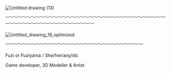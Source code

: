 <p align="center">
  
![Untitled drawing (13)](https://github.com/user-attachments/assets/cbcecd5b-d73b-498e-939e-41bd93b5d363)

︶︶︶︶︶︶︶︶︶︶︶︶︶︶︶︶︶︶︶︶︶︶︶︶︶︶︶︶︶︶︶︶︶︶︶︶︶︶︶︶︶︶︶︶︶︶︶︶︶︶︶︶︶︶︶︶

![Untitled_drawing_19_optimized](https://github.com/user-attachments/assets/657fbb38-2b10-4798-805a-07a3ba37b59a)

︶︶︶︶︶︶︶︶︶︶︶︶︶︶︶︶︶︶︶︶︶︶︶︶︶︶︶︶︶︶︶

Fuzi or Fuziyama / She/her/any/idc

Game developer, 3D Modeller & Artist
</p>

